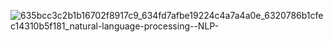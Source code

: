![635bcc3c2b1b16702f8917c9_634fd7afbe19224c4a7a4a0e_6320786b1cfec14310b5f181_natural-language-processing--NLP-](https://github.com/user-attachments/assets/178dfbee-6f08-4b06-acfa-9e2082bfcad3)
